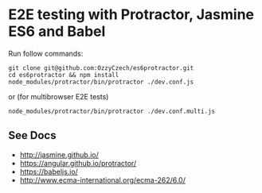 # E2E testing with Protractor, Jasmine ES6 and Babel

Run follow commands: 

```
git clone git@github.com:OzzyCzech/es6protractor.git
cd es6protractor && npm install
node_modules/protractor/bin/protractor ./dev.conf.js
```

or (for multibrowser E2E tests)

```
node_modules/protractor/bin/protractor ./dev.conf.multi.js
```

## See Docs

- http://jasmine.github.io/
- https://angular.github.io/protractor/
- https://babeljs.io/
- http://www.ecma-international.org/ecma-262/6.0/